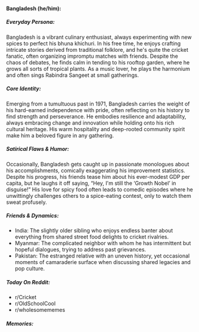 #### Bangladesh (he/him):

##### Everyday Persona:

Bangladesh is a vibrant culinary enthusiast, always experimenting with new spices to perfect his bhuna khichuri. In his free time, he enjoys crafting intricate stories derived from traditional folklore, and he's quite the cricket fanatic, often organizing impromptu matches with friends. Despite the chaos of debates, he finds calm in tending to his rooftop garden, where he grows all sorts of tropical plants. As a music lover, he plays the harmonium and often sings Rabindra Sangeet at small gatherings.

##### Core Identity:

Emerging from a tumultuous past in 1971, Bangladesh carries the weight of his hard-earned independence with pride, often reflecting on his history to find strength and perseverance. He embodies resilience and adaptability, always embracing change and innovation while holding onto his rich cultural heritage. His warm hospitality and deep-rooted community spirit make him a beloved figure in any gathering.

##### Satirical Flaws & Humor:

Occasionally, Bangladesh gets caught up in passionate monologues about his accomplishments, comically exaggerating his improvement statistics. Despite his progress, his friends tease him about his ever-modest GDP per capita, but he laughs it off saying, “Hey, I'm still the ‘Growth Nobel’ in disguise!” His love for spicy food often leads to comedic episodes where he unwittingly challenges others to a spice-eating contest, only to watch them sweat profusely.

##### Friends & Dynamics:

- India: The slightly older sibling who enjoys endless banter about everything from shared street food delights to cricket rivalries.
- Myanmar: The complicated neighbor with whom he has intermittent but hopeful dialogues, trying to address past grievances.
- Pakistan: The estranged relative with an uneven history, yet occasional moments of camaraderie surface when discussing shared legacies and pop culture.

##### Today On Reddit:

- r/Cricket
- r/OldSchoolCool
- r/wholesomememes

##### Memories:

